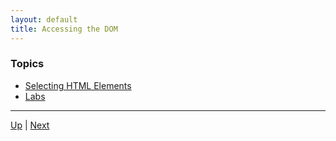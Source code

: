 ```yaml
---
layout: default
title: Accessing the DOM
---
```


### Topics
*  [Selecting HTML Elements](selectingHTMLElements.md) 
*  [Labs](labs.md) 

<hr>

[Up](../README.md) | [Next](selectingHTMLElements.md)
